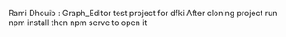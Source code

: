 Rami Dhouib : Graph_Editor test  project for dfki
After cloning project run npm install then npm serve to open it

